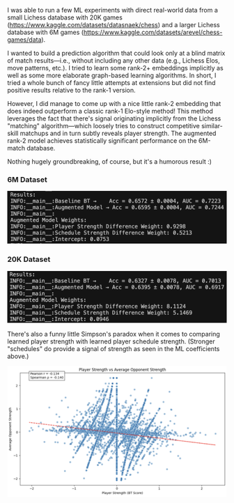 I was able to run a few ML experiments with direct real-world data from a small Lichess database with 20K games (https://www.kaggle.com/datasets/datasnaek/chess) and a larger Lichess database with 6M games (https://www.kaggle.com/datasets/arevel/chess-games/data). 

I wanted to build a prediction algorithm that could look only at a blind matrix of match results—i.e., without including any other data (e.g., Lichess Elos, move patterns, etc.). I tried to learn some rank-2+ embeddings implicitly as well as some more elaborate graph-based learning algorithms. In short, I tried a whole bunch of fancy little attempts at extensions but did not find positive results relative to the rank-1 version. 

However, I did manage to come up with a nice little rank-2 embedding that does indeed outperform a classic rank-1 Elo-style method! This method leverages the fact that there's signal originating implicitly from the Lichess "matching" algorithm—which loosely tries to construct competitive similar-skill matchups and in turn subtly reveals player strength. The augmented rank-2 model achieves statistically significant performance on the 6M-match database.  

Nothing hugely groundbreaking, of course, but it's a humorous result :)

### 6M Dataset

![6M Results](results/results_6M.png)

### 20K Dataset

![20K Results](results/results_20K.png)

There's also a funny little Simpson's paradox when it comes to comparing learned player strength with learned player schedule strength. (Stronger "schedules" do provide a signal of strength as seen in the ML coefficients above.)

![Plot](results/plot.png)
